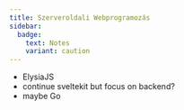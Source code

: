 ```yaml
---
title: Szerveroldali Webprogramozás
sidebar:
  badge:
    text: Notes
    variant: caution
---
```


- ElysiaJS
- continue sveltekit but focus on backend?
- maybe Go

